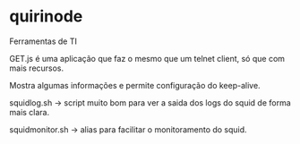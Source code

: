 # quirinode
Ferramentas de TI


GET.js é uma aplicação que faz o mesmo que um telnet client, só que com mais recursos.

Mostra algumas informações e permite configuração do keep-alive.

squidlog.sh -> script muito bom para ver a saida dos logs do squid de forma mais clara.

squidmonitor.sh  -> alias para facilitar o monitoramento do squid.
